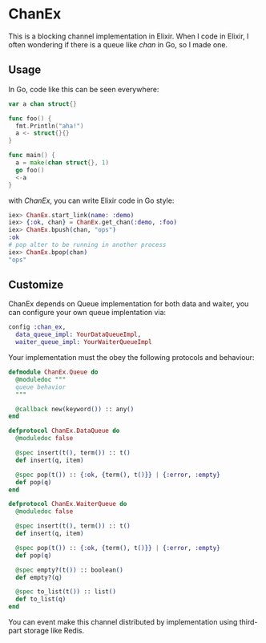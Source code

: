 # ChanEx
<!-- MDOC !-->

This is a blocking channel implementation in Elixir. When I code in Elixir, I often wondering if there is a queue like *chan* in Go, so I made one.

## Usage

In Go, code like this can be seen everywhere:

```go
var a chan struct{}

func foo() {
  fmt.Println("aha!")
  a <- struct{}{}
}

func main() {
  a = make(chan struct{}, 1)
  go foo()
  <-a
}
```

with *ChanEx*, you can write Elixir code in Go style:

```elixir
iex> ChanEx.start_link(name: :demo)
iex> {:ok, chan} = ChanEx.get_chan(:demo, :foo)
iex> ChanEx.bpush(chan, "ops")
:ok
# pop alter to be running in another process
iex> ChanEx.bpop(chan)
"ops"
```

## Customize
ChanEx depends on Queue implementation for both data and waiter, you can configure your own queue implentation via:

```elixir
config :chan_ex, 
  data_queue_impl: YourDataQueueImpl,
  waiter_queue_impl: YourWaiterQueueImpl
```

Your implementation must the obey the following protocols and behaviour:

```elixir
defmodule ChanEx.Queue do
  @moduledoc """
  queue behavior
  """

  @callback new(keyword()) :: any()
end

defprotocol ChanEx.DataQueue do
  @moduledoc false

  @spec insert(t(), term()) :: t()
  def insert(q, item)

  @spec pop(t()) :: {:ok, {term(), t()}} | {:error, :empty}
  def pop(q)
end

defprotocol ChanEx.WaiterQueue do
  @moduledoc false

  @spec insert(t(), term()) :: t()
  def insert(q, item)

  @spec pop(t()) :: {:ok, {term(), t()}} | {:error, :empty}
  def pop(q)

  @spec empty?(t()) :: boolean()
  def empty?(q)

  @spec to_list(t()) :: list()
  def to_list(q)
end

```

You can event make this channel distributed by implementation using third-part storage like Redis.